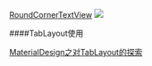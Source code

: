 [RoundCornerTextView](https://www.jianshu.com/p/cfe18cbc6924)
![](https://upload-images.jianshu.io/upload_images/1869462-e5d4fd195cc0dbf1.png?imageMogr2/auto-orient/)

####TabLayout使用

[MaterialDesign之对TabLayout的探索](https://www.jianshu.com/p/bbefb97cccdd)

